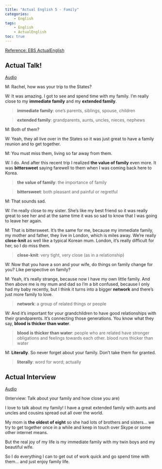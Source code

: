 ```yaml
---
title: "Actual English 5 - Family"
categories:
    - English
tags:
    - English
    - ActualEnglish
toc: true
---
```


[Reference: EBS ActualEnglish](http://home.ebse.co.kr/actualenglish/)

## Actual Talk!
[Audio](https://my.pcloud.com/publink/show?code=XZXy4x7Za0XBQ7gX1Fm1lSt7iHKeyhLQhSek)

M: Rachel, how was your trip to the States?

W: It was amazing. I got to see and spend time with my family. I’m really close to my **immediate family** and my **extended family**.
> **immediate family**: one’s parents, siblings, spouse, children

> **extended family**: grandparents, aunts, uncles, nieces, nephews

M: Both of them?

W: Yeah, they all live over in the States so it was just great to have a family reunion and to get together.

M: You must miss them, living so far away from them.

W: I do. And after this recent trip I realized **the value of family** even more. It was **bittersweet** saying farewell to them when I was coming back here to Korea.
> **the value of family**: the importance of family

> **bittersweet**: both pleasant and painful or regretful

M: That sounds sad.

W: I’m really close to my sister. She’s like my best friend so it was really great to see her and at the same time it was so sad to know that I was going to leave her again.

M: That is bittersweet. It’s the same for me, because my immediate family, my mother and father, they live in London, which is miles away. We’re really **close-knit** as well like a typical Korean mum. London, it’s really difficult for her, so I do miss them.

> **close-knit**: very tight, very close (as in a relationship)

W: Now that you have a son and your wife, do things on family change for you? Like perspective on family?

M: Yeah, it’s really strange, because now I have my own little family. And then above me is my mum and dad so I’m a bit confused, because I only had my baby recently, but I think it turns into a bigger **network** and there’s just more family to love.

> **network**: a group of related things or people

W: And it’s important for your grandchildren to have good relationships with their grandparents. It’s connecting those generations. You know what they say, **blood is thicker than water**.

> **blood is thicker than water**: people who are related have stronger obligations and feelings towards each other.
> blood runs thicker than water

M: **Literally**. So never forget about your family. Don’t take them for granted.

> **literally**: word for word; actually


## Actual Interview
[Audio](https://my.pcloud.com/publink/show?code=XZFy4x7Z7gtaNEUJVrVT7tUnvWmrAp1ToD7V)

(Interview: Talk about your family and how close you are)

I love to talk about my family! I have a great extended family with aunts and uncles and cousins spread out all over the world.

My mom is **the oldest of eight** so she had lots of brothers and sisters… we try to get together once in a while and keep in touch over Skype or some other internet means.

But the real joy of my life is my immediate family with my twin boys and my beautiful wife.

So I do everything I can to get out of work quick and go spend time with them… and just enjoy family life.
